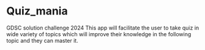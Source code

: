 # Quiz_mania
GDSC solution challenge 2024
This app will facilitate the user to take quiz in wide variety of topics which will improve their knowledge in the following topic and they can master it.
